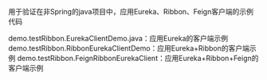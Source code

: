 用于验证在非Spring的java项目中，应用Eureka、Ribbon、Feign客户端的示例代码

demo.testRibbon.EurekaClientDemo.java：应用Eureka的客户端示例
demo.testRibbon.RibbonEurekaClientDemo：应用Eureka+Ribbon的客户端示例
demo.testRibbon.FeignRibbonEurekaClient：应用Eureka+Ribbon+Feign的客户端示例